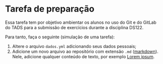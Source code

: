 # Tarefa de preparação

Essa tarefa tem por objetivo ambientar os alunos no uso do Git e do GitLab do 
TADS para a submissão de exercícios durante a disciplina DS122.

Para tanto, faça o seguinte (simulação de uma tarefa):

1. Altere o arquivo `dados.yml` adicionando seus dados pessoais;
2. Adicione um novo arquivo ao repositório com extensão `.md` ([markdown](https://github.com/adam-p/markdown-here/wiki/Markdown-Cheatsheet)). Nele, adicione qualquer conteúdo de texto, por exemplo [Lorem ipsum](http://www.lipsum.com/).

